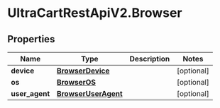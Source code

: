 # UltraCartRestApiV2.Browser

## Properties
Name | Type | Description | Notes
------------ | ------------- | ------------- | -------------
**device** | [**BrowserDevice**](BrowserDevice.md) |  | [optional] 
**os** | [**BrowserOS**](BrowserOS.md) |  | [optional] 
**user_agent** | [**BrowserUserAgent**](BrowserUserAgent.md) |  | [optional] 


